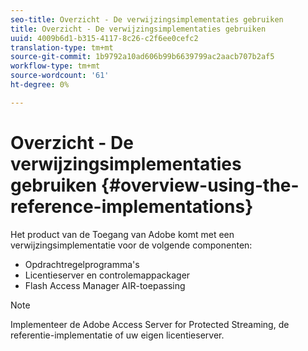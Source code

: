 ```yaml
---
seo-title: Overzicht - De verwijzingsimplementaties gebruiken
title: Overzicht - De verwijzingsimplementaties gebruiken
uuid: 4009b6d1-b315-4117-8c26-c2f6ee0cefc2
translation-type: tm+mt
source-git-commit: 1b9792a10ad606b99b6639799ac2aacb707b2af5
workflow-type: tm+mt
source-wordcount: '61'
ht-degree: 0%

---
```



# Overzicht - De verwijzingsimplementaties gebruiken {#overview-using-the-reference-implementations}

Het product van de Toegang van Adobe komt met een verwijzingsimplementatie voor de volgende componenten:

* Opdrachtregelprogramma&#39;s
* Licentieserver en controlemappackager
* Flash Access Manager AIR-toepassing

>[!NOTE]
>
>Implementeer de Adobe Access Server for Protected Streaming, de referentie-implementatie of uw eigen licentieserver.
